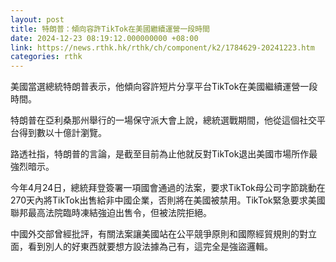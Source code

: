 ```yaml
---
layout: post
title: 特朗普：傾向容許TikTok在美國繼續運營一段時間
date: 2024-12-23 08:19:12.000000000 +08:00
link: https://news.rthk.hk/rthk/ch/component/k2/1784629-20241223.htm
categories: rthk
---
```


美國當選總統特朗普表示，他傾向容許短片分享平台TikTok在美國繼續運營一段時間。

特朗普在亞利桑那州舉行的一場保守派大會上說，總統選戰期間，他從這個社交平台得到數以十億計瀏覽。

路透社指，特朗普的言論，是截至目前為止他就反對TikTok退出美國巿場所作最強烈暗示。

今年4月24日，總統拜登簽署一項國會通過的法案，要求TikTok母公司字節跳動在270天內將TikTok出售給非中國企業，否則將在美國被禁用。TikTok緊急要求美國聯邦最高法院臨時凍結強迫出售令，但被法院拒絕。

中國外交部曾經批評，有關法案讓美國站在公平競爭原則和國際經貿規則的對立面，看到別人的好東西就要想方設法據為己有，這完全是強盜邏輯。
